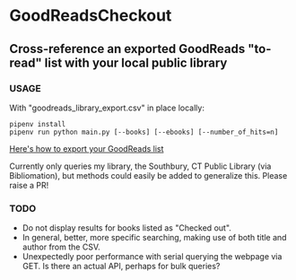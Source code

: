 # GoodReadsCheckout
## Cross-reference an exported GoodReads "to-read" list with your local public library
### USAGE
With "goodreads_library_export.csv" in place locally:
```
pipenv install
pipenv run python main.py [--books] [--ebooks] [--number_of_hits=n]
```
[Here's how to export your GoodReads list](https://help.goodreads.com/s/article/How-do-I-import-or-export-my-books-1553870934590)

Currently only queries my library, the Southbury, CT Public Library (via Bibliomation), but methods could easily be added to generalize this. Please raise a PR!

### TODO
- Do not display results for books listed as "Checked out".
- In general, better, more specific searching, making use of both title and author from the CSV.
- Unexpectedly poor performance with serial querying the webpage via GET. Is there an actual API, perhaps for bulk queries?